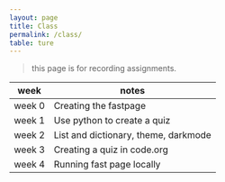 ```yaml
---
layout: page
title: Class
permalink: /class/
table: ture
---
```


> this page is for recording assignments.

| week   | notes                                                       |
|--------|-------------------------------------------------------------|
| week 0 | Creating the fastpage                                       |
| week 1 | Use python to create a quiz                                 |
| week 2 | List and dictionary, theme, darkmode                        |
| week 3 | Creating a quiz in code.org                                 |
| week 4 | Running fast page locally                                   |